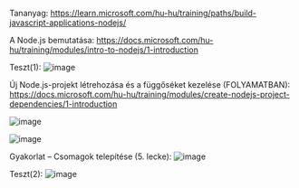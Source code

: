 Tananyag: https://learn.microsoft.com/hu-hu/training/paths/build-javascript-applications-nodejs/

A Node.js bemutatása: https://docs.microsoft.com/hu-hu/training/modules/intro-to-nodejs/1-introduction

Teszt(1): 
![image](https://user-images.githubusercontent.com/79217871/190642873-8813de73-94dd-4b13-adda-2d3f884101cc.png)

Új Node.js-projekt létrehozása és a függőséket kezelése (FOLYAMATBAN): https://docs.microsoft.com/hu-hu/training/modules/create-nodejs-project-dependencies/1-introduction

![image](https://user-images.githubusercontent.com/79217871/190847947-2f9de0dd-b4d9-4857-b9e3-9b94f6bd35aa.png)

![image](https://user-images.githubusercontent.com/79217871/190848046-6fc58670-7773-4172-a371-2f31c4833b3b.png)

Gyakorlat – Csomagok telepítése (5. lecke): ![image](https://user-images.githubusercontent.com/79217871/191939258-d4b47573-00e1-4569-a0bd-61c5d080d401.png)

Teszt(2): 
![image](https://user-images.githubusercontent.com/79217871/191944348-79fd78d9-7620-45c8-b67a-e68a27484fc5.png)
